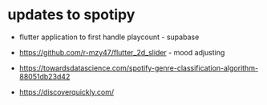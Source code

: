 # updates to spotipy

- flutter application to first handle playcount - supabase
- https://github.com/r-mzy47/flutter_2d_slider - mood adjusting

- https://towardsdatascience.com/spotify-genre-classification-algorithm-88051db23d42
- https://discoverquickly.com/
